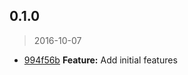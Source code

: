 <a name="0.1.0"></a>
## 0.1.0
> 2016-10-07

* [994f56b](https://github.com/simondegraeve/kode/commit/994f56b) **Feature:** Add initial features

